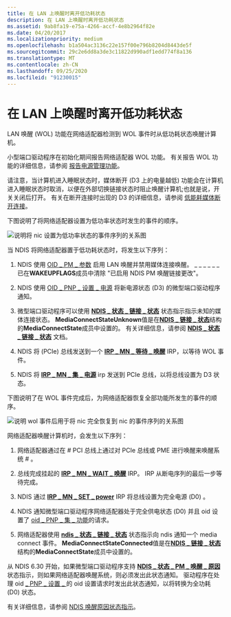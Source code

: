 ```yaml
---
title: 在 LAN 上唤醒时离开低功耗状态
description: 在 LAN 上唤醒时离开低功耗状态
ms.assetid: 9ab8fa19-e75a-4266-accf-4e8b2964f82e
ms.date: 04/20/2017
ms.localizationpriority: medium
ms.openlocfilehash: b1a504ac3136c22e157f00e796b8204d8443de5f
ms.sourcegitcommit: 29c2e6dd8a3de3c11822d990adf1edd774f8a136
ms.translationtype: MT
ms.contentlocale: zh-CN
ms.lasthandoff: 09/25/2020
ms.locfileid: "91230015"
---
```

# <a name="low-power-for-wake-on-lan"></a>在 LAN 上唤醒时离开低功耗状态





LAN 唤醒 (WOL) 功能在网络适配器检测到 WOL 事件时从低功耗状态唤醒计算机。

小型端口驱动程序在初始化期间报告网络适配器 WOL 功能。 有关报告 WOL 功能的详细信息，请参阅 [报告电源管理功能](reporting-power-management-capabilities.md)。

请注意，当计算机进入睡眠状态时，媒体断开 (D3 上的电量越低) 功能会在计算机进入睡眠状态时取消，以便在外部切换链接状态时阻止唤醒计算机;也就是说，开关关闭后打开。 有关在断开连接时出现的 D3 的详细信息，请参阅 [低能耗媒体断开连接](low-power-on-media-disconnect.md)。

下图说明了将网络适配器设置为低功率状态时发生的事件的顺序。

![说明将 nic 设置为低功率状态的事件序列的关系图](images/d3onsleep.png)

当 NDIS 将网络适配器置于低功耗状态时，将发生以下序列：

1.  NDIS 使用 [OID \_ PM \_ 参数](./oid-pm-parameters.md) 启用 LAN 唤醒并禁用媒体连接唤醒。 \_ \_ \_ \_ \_ \_ 已在**WAKEUPFLAGS**成员中清除 "已启用 NDIS PM 唤醒链接更改"。

2.  NDIS 使用 [OID \_ PNP \_ 设置 \_ 电源](./oid-pnp-set-power.md) 将新电源状态 (D3) 的微型端口驱动程序通知。

3.  微型端口驱动程序可以使用 [**NDIS \_ 状态 \_ 链接 \_ 状态**](./ndis-status-link-state.md) 状态指示指示未知的媒体连接状态。 **MediaConnectStateUnknown**值是在[**NDIS \_ 链接 \_ 状态**](/windows-hardware/drivers/ddi/ntddndis/ns-ntddndis-_ndis_link_state)结构的**MediaConnectState**成员中设置的。 有关详细信息，请参阅 [**NDIS \_ 状态 \_ 链接 \_ 状态**](./ndis-status-link-state.md) 文档。

4.  NDIS 将 (PCIe) 总线发送到一个 [**IRP \_ MN \_ 等待 \_ 唤醒**](../kernel/irp-mn-wait-wake.md) IRP，以等待 WOL 事件。

5.  NDIS 将 [**IRP \_ MN \_ 集 \_ 电源**](../kernel/irp-mn-set-power.md) irp 发送到 PCIe 总线，以将总线设置为 D3 状态。

下图说明了在 WOL 事件完成后，为网络适配器恢复全部功能所发生的事件的顺序。

![说明 wol 事件后用于将 nic 完全恢复到 nic 的事件序列的关系图](images/d0onwol.png)

网络适配器唤醒计算机时，会发生以下序列：

1.  网络适配器通过在 \# PCI 总线上通过对 PCIe 总线或 PME 进行唤醒来唤醒系统 \# 。

2.  总线完成挂起的 [**IRP \_ MN \_ WAIT \_ 唤醒**](../kernel/irp-mn-wait-wake.md) IRP。 IRP 从断电序列的最后一步等待完成。

3.  NDIS 通过 [**IRP \_ MN \_ SET \_ power**](../kernel/irp-mn-set-power.md) IRP 将总线设置为完全电源 (D0) 。

4.  NDIS 通知微型端口驱动程序网络适配器处于完全供电状态 (D0) 并且 oid 设置了 [oid \_ PNP \_ 集 \_ 功能](./oid-pnp-set-power.md)的请求。

5.  网络适配器使用 [**ndis \_ 状态 \_ 链接 \_ 状态**](./ndis-status-link-state.md) 状态指示向 ndis 通知一个 media connect 事件。 **MediaConnectStateConnected**值是在[**NDIS \_ 链接 \_ 状态**](/windows-hardware/drivers/ddi/ntddndis/ns-ntddndis-_ndis_link_state)结构的**MediaConnectState**成员中设置的。

从 NDIS 6.30 开始，如果微型端口驱动程序支持 [**NDIS \_ 状态 \_ PM \_ 唤醒 \_ 原因**](./ndis-status-pm-wake-reason.md) 状态指示，则如果网络适配器唤醒系统，则必须发出此状态通知。 驱动程序在处理 oid [ \_ PNP \_ 设置 \_ ](./oid-pnp-set-power.md) 的 oid 设置请求时发出此状态通知，以将转换为全功耗 (D0) 状态。

有关详细信息，请参阅 [NDIS 唤醒原因状态指示](overview-of-ndis-wake-reason-statue-indications.md)。

 

